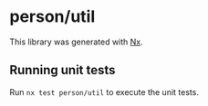 # person/util

This library was generated with [Nx](https://nx.dev).

## Running unit tests

Run `nx test person/util` to execute the unit tests.
